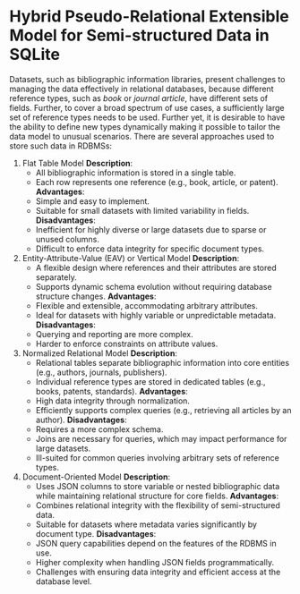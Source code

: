 # Hybrid Pseudo-Relational Extensible Model for Semi-structured Data in SQLite

Datasets, such as bibliographic information libraries, present challenges to managing the data effectively in relational databases, because different reference types, such as *book* or *journal article*, have different sets of fields. Further, to cover a broad spectrum of use cases, a sufficiently large set of reference types needs to be used. Further yet, it is desirable to have the ability to define new types dynamically making it possible to tailor the data model to unusual scenarios. There are several approaches used to store such data in RDBMSs:
1. Flat Table Model
    **Description**:
    - All bibliographic information is stored in a single table.
    - Each row represents one reference (e.g., book, article, or patent).
    **Advantages**:
    - Simple and easy to implement.
    - Suitable for small datasets with limited variability in fields.
    **Disadvantages**:
    - Inefficient for highly diverse or large datasets due to sparse or unused columns.
    - Difficult to enforce data integrity for specific document types.
2. Entity-Attribute-Value (EAV) or Vertical Model
    **Description**:
    - A flexible design where references and their attributes are stored separately.
    - Supports dynamic schema evolution without requiring database structure changes.
    **Advantages**:
    - Flexible and extensible, accommodating arbitrary attributes.
    - Ideal for datasets with highly variable or unpredictable metadata.
    **Disadvantages**:
    - Querying and reporting are more complex.
    - Harder to enforce constraints on attribute values.
3. Normalized Relational Model
    **Description**:
    - Relational tables separate bibliographic information into core entities (e.g., authors, journals, publishers).
    - Individual reference types are stored in dedicated tables (e.g., books, patents, standards).
    **Advantages**:
    - High data integrity through normalization.
    - Efficiently supports complex queries (e.g., retrieving all articles by an author).
    **Disadvantages**:
    - Requires a more complex schema.
    - Joins are necessary for queries, which may impact performance for large datasets.
    - Ill-suited for common queries involving arbitrary sets of reference types.
4. Document-Oriented Model
    **Description**:
    - Uses JSON columns to store variable or nested bibliographic data while maintaining relational structure for core fields.
    **Advantages**:
    - Combines relational integrity with the flexibility of semi-structured data.
    - Suitable for datasets where metadata varies significantly by document type.
    **Disadvantages**:
    - JSON query capabilities depend on the features of the RDBMS in use.
    - Higher complexity when handling JSON fields programmatically.
    - Challenges with ensuring data integrity and efficient access at the database level.


